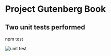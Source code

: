 # Project Gutenberg Book


## Two unit tests performed
npm test

![unit test](https://res.cloudinary.com/dquxfl0fe/image/upload/v1659906522/API-GA/unitarias-ilse_d0aa2t.png)

